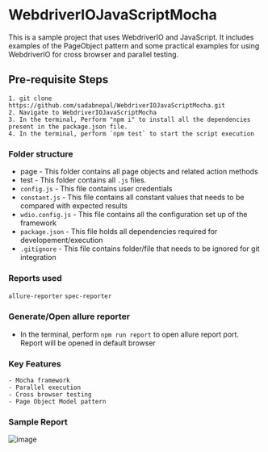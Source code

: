 # WebdriverIOJavaScriptMocha
This is a sample project that uses WebdriverIO and JavaScript. It includes examples of the PageObject pattern and some practical examples for using WebdriverIO for cross browser and parallel testing.

## Pre-requisite Steps
```
1. git clone https://github.com/sadabnepal/WebdriverIOJavaScriptMocha.git
2. Navigate to WebdriverIOJavaScriptMocha
3. In the terminal, Perform "npm i" to install all the dependencies present in the package.json file.
4. In the terminal, perform `npm test` to start the script execution
```
### Folder structure
- page - This folder contains all page objects and related action methods
- test - This folder contains all `.js` files.
- `config.js` - This file contains user credentials
- `constant.js` - This file contains all constant values that needs to be compared with expected results 
- `wdio.config.js` - This file contains all the configuration set up of the framework
- `package.json` - This file holds all dependencies required for developement/execution
- `.gitignore` - This file contains folder/file that needs to be ignored for git integration

### Reports used
`allure-reporter`
`spec-reporter`

### Generate/Open allure reporter
- In the terminal, perform `npm run report` to open allure report port. Report will be opened in default browser

### Key Features
	- Mocha framework
	- Parallel execution
	- Cross browser testing
	- Page Object Model pattern
	
### Sample Report
![image](https://user-images.githubusercontent.com/65847528/102648981-76d89900-418e-11eb-89a9-29a6289b0d73.png)
